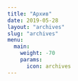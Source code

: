 ```yaml
---
title: "Архив"
date: 2019-05-28
layout: "archives"
slug: "archives"
menu:
  main:
    weight: -70
    params:
      icon: archives
---
```

